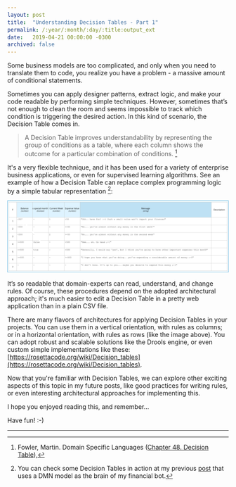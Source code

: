 ```yaml
---
layout: post
title:  "Understanding Decision Tables - Part 1"
permalink: /:year/:month/:day/:title:output_ext
date:   2019-04-21 00:00:00 -0300
archived: false
---
```


Some business models are too complicated, and only when you need to translate them to code, you realize you have a problem - a massive amount of conditional statements.

Sometimes you can apply designer patterns, extract logic, and make your code readable by performing simple techniques. However, sometimes that’s not enough to clean the room and seems impossible to track which condition is triggering the desired action. In this kind of scenario, the Decision Table comes in.

> A Decision Table improves understandability by representing the group of conditions as a table, where each column shows the outcome for a particular combination of conditions. [^1]

It's a very flexible technique, and it has been used for a variety of enterprise business applications, or even for supervised learning algorithms. See an example of how a Decision Table can replace complex programming logic by a simple tabular representation [^2]:

[![Decision Table](/assets/decision-table.png "Decision Table")](/assets/decision-table.png)

It’s so readable that domain-experts can read, understand, and change rules. Of course, these procedures depend on the adopted architectural approach; it's much easier to edit a Decision Table in a pretty web application than in a plain CSV file.

There are many flavors of architectures for applying Decision Tables in your projects. You can use them in a vertical orientation, with rules as columns; or in a horizontal orientation, with rules as rows (like the image above). You can adopt robust and scalable solutions like the Drools engine, or even custom simple implementations like these: [https://rosettacode.org/wiki/Decision_tables](https://rosettacode.org/wiki/Decision_tables).

Now that you're familiar with Decision Tables, we can explore other exciting aspects of this topic in my future posts, like good practices for writing rules, or even interesting architectural approaches for implementing this.

I hope you enjoyed reading this, and remember...

Have fun! :-)

---

[^1]: Fowler, Martin. Domain Specific Languages ([Chapter 48. Decision Table](https://learning.oreilly.com/library/view/domain-specific-languages/9780132107549/ch48.html)),

[^2]: You can check some Decision Tables in action at my previous [post](/2018/11/30/dmn-as-the-brain-of-your-financial-bot.html) that uses a DMN model as the brain of my financial bot.



